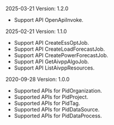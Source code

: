 2025-03-21 Version: 1.2.0
- Support API OpenApiInvoke.


2025-02-21 Version: 1.1.0
- Support API CreateEssOptJob.
- Support API CreateLoadForecastJob.
- Support API CreatePowerForecastJob.
- Support API GetAivppAlgoJob.
- Support API ListAivppResources.


2020-09-28 Version: 1.0.0
- Supported APIs for PidOrganization.
- Supported APIs for PidProject.
- Supported APIs for PidTag.
- Supported APIs for PidDataSource.
- Supported APIs for PidDataProcess.

